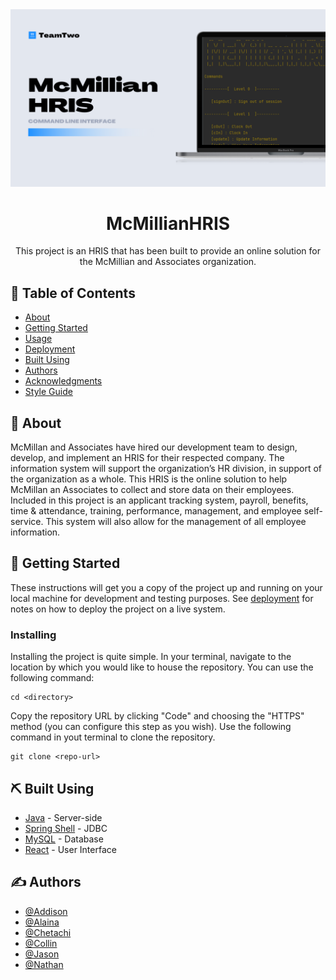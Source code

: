 <img src="https://github.com/DinhJDev/Woz-U-Final-Project/blob/web-interface/assets/McMillian%20HRIS%20CLI%20Header.png">

<h1 align="center">McMillianHRIS</h1>

<p align="center"> This project is an HRIS that has been built to provide an online solution for the McMillian and Associates organization. 
<br> 
</p>

## 📝 Table of Contents

- [About](#about)
- [Getting Started](#getting_started)
- [Usage](#usage)
- [Deployment](#deployment)
- [Built Using](#built_using)
- [Authors](#authors)
- [Acknowledgments](#acknowledgement)
- [Style Guide](#style_guide)

## 🧐 About <a name = "about"></a>

McMillan and Associates have hired our development team to design, develop, and implement an HRIS for their respected company. The information system will support the organization’s HR division, in support of the organization as a whole. This HRIS is the online solution to help McMillan an Associates to collect and store data on their employees. Included in this project is an applicant tracking system, payroll, benefits, time & attendance, training, performance, management, and employee self-service. This system will also allow for the management of all employee information.

## 🏁 Getting Started <a name = "getting_started"></a>

These instructions will get you a copy of the project up and running on your local machine for development and testing purposes. See [deployment](#deployment) for notes on how to deploy the project on a live system.

### Installing

Installing the project is quite simple. In your terminal, navigate to the location by which you would like to house the repository. You can use the following command:

```
cd <directory>
```

Copy the repository URL by clicking "Code" and choosing the "HTTPS" method (you can configure this step as you wish). Use the following command in yout terminal to clone the repository.

```
git clone <repo-url>
```

## ⛏️ Built Using <a id = "built_using"></a>

- [Java](https://www.java.com/en/) - Server-side
- [Spring Shell](https://vuejs.org/) - JDBC
- [MySQL](https://www.mysql.com) - Database
- [React](https://reactjs.org) - User Interface

## ✍️ Authors <a id = "authors"></a>

- [@Addison](https://github.com/Addisonhal)
- [@Alaina](https://github.com/alainaFletcher)
- [@Chetachi](https://github.com/chetachiezikeuzor)
- [@Collin](https://github.com/CVL101516)
- [@Jason](https://github.com/DinhJDev)
- [@Nathan](https://github.com/KienDu)
